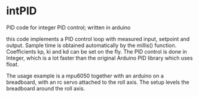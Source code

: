 # intPID
PID code for integer PID control; written in arduino

this code implements a PID control loop with measured input, setpoint and output. Sample time is obtained automatically by the millis() function. Coefficients kp, ki and kd can be set on the fly.
The PID control is done in Integer, which is a lot faster than the original Arduino PID library which uses float.

The usage example is a mpu6050 together with an arduino on a breadboard, with an rc servo attached to the roll axis. The setup levels the breadboard around the roll axis.

